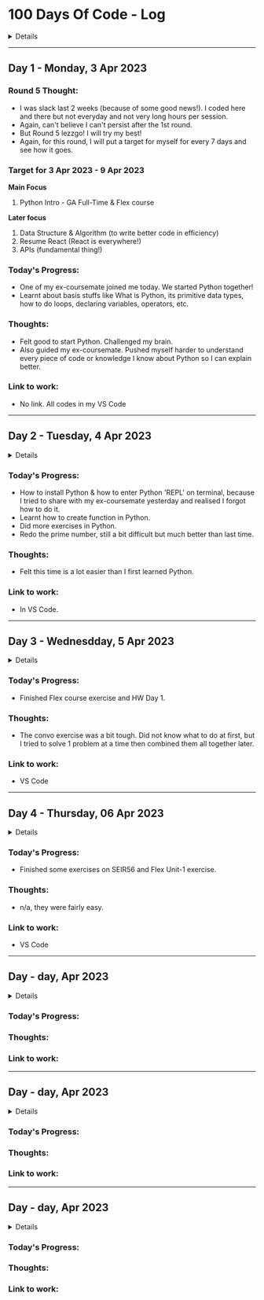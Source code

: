 # 100 Days Of Code - Log
<details>

### Saturday, 25 Feb 2023 (DELETED)

Round 2 first thought: I was failed at day 21. I'll try my best for this round! DONT GIVE UP CHIN YING!!

**Today's Progress:**
- I did a coding challenge yesterday and tried to write a test but I got into error and error & I was able to solve it today. This [article](https://stackoverflow.com/questions/59443525/require-not-working-in-module-type-nodejs-script) saved me.
- Did an OOP coding challenge. I will do more OOP coding challenges from now on.

**Thoughts:**
- `require` & `import` are from different "version" of JS. 
- `require` is from **CommonJS-like Node.js native modules** & `import` is from **ESM (JavaScript modules, type = "module")**

- Date.toString() will return returns a string representing the specified Date object interpreted in the **local timezone**.

**Link to work:** 
- I cant share my coding challenge nor my test.
- [Help Grinch steal Christmas from JS programmers](https://www.codewars.com/kata/63387232198a4c00286aa349/solutions/javascript)

---
 
### Sunday, 26 Feb 2023 (DELETED)
Was sick and in bed all day... :( I just want to get well soon!!! 
I will restart the count.

---

### Day 1 - Monday, 27 Feb 2023

**Today's Progress:**
- Still a bit weak today but I think I finally getting better...*happy tears
- I'm dedicated to finish the Vitest course on Udemy this week! Because I'm still a bit weak. I rewatched the lessons from the beginning, but did not watch much. Hopefully I'll get to the new lesson tomorrow.

**Thoughts:**
- Did not know there is differences between `Number()` & `parseInt()`. Check [this](https://thisthat.dev/number-constructor-vs-parse-int/#:~:text=Number()%20converts%20the%20type%20whereas%20parseInt%20parses%20the%20value%20of%20input.&text=As%20you%20see%2C%20parseInt%20will,to%20convert%20the%20entire%20string.) out!

**Link to work:** 
- No links to work. I worked the testing stuff on VS Code & wrote notes on Notion.

---

### Day 2 - Tueday, 28 Feb 2023

**Today's Progress:**
1. Started my day with CodeWars, of course! Kyu 6 and I solved in 20mins! 🤩 But I find a bit clueless when tried to refactoring the code. Need to do some research/study about this.
2. Continuing with Vitest testing, re-learnt about testing error. 

**Thoughts:**

**Link to work:** 
1. [CodeWars - Counting Duplicates](https://www.codewars.com/kata/54bf1c2cd5b56cc47f0007a1/solutions/javascript)

---

### Day 3 - Wednesday, 01 Mar 2023

**Today's Progress:**
1. Was working all day * Did some codewars questions only.

**Thoughts:**

**Link to work:** 
1. [CodeWars - Counting Duplicates](https://www.codewars.com/kata/563fb342f47611dae800003c/solutions/javascript)

---

### Day 4 - Thursday, 02 Mar 2023

**Today's Progress:**
- Continue with the testing Udemy course.
- Prepared for behavioural questions.

**Thoughts:**
- I could not really focus on coding today. My mind was all about behavioural interview.

**Link to work:** 
N/A
 
---

### Day 5 - Friday, 03 Mar 2023
- I missed today, was doing OOP coding challenge and was watching Udemy course about prototype.
- Then, was busying prepared for behavioural questions, practiced with Max, talked with AK. Then headed off to work for the rest of the day.
- I have no execuse.

### Day 6 - Saturday, 03 Mar 2023
- IA-ing today. 
- After IA, was watching Udemy course again for testing. Did some testing code. But I won't count today because I dont think that's 1 hour enough.

---

### Day 1 - Sunday, 05 Mar 2023

**Today's Progress:**
- Finally get into Spies & Mocks, but it's hard to understand :(
- Need to watch the video again.

**Thoughts:**
- It's bit hard to grasp spies & mocks concept. 


**Link to work:** 
- Notes in my notion. 
- Code in my VSCode.

---

### Day 2 - Monday, 6 Mar 2023

**Today's Progress:**
- Had pair-programming with Dylan and realised how bad I am trying to explain my code. 
- While tried to understand Spies & Mocks, I also jumped intn JS basic today a little bit. 
- Learnt about a new JS data type - `bigInt`, `use strict`.
- Wrote some test for super simple coding challenge and also in TS & Python & Ruby (my first Ruby code!)

**Thoughts:**
- I purposely chose a really simple coding challenge to practice my unit testing code, and also TS, Python. 
- Then, I was like "why not Ruby?!". Had a quick look at Ruby function syntax.
- The coding challenge was just to create a `greet` function to return 'hello world!'

###### In TS:
```ts
function greet(): string {
 return 'hello world!'
}
```
###### In Python:
```python
def greet():
 return 'hello world!'
```
###### In Ruby:
```ruby
def greet()
 return 'hello world!'
end
```

- Had too much fun on writting code in different languages, so I tried another simple coding challenge- IF ELSE statement
###### In TS:
```ts
const boolToWord = (bool: boolean): string => {
 return bool ? "Yes" : "No"
}
```

###### In Python:
```python
# My answer:
def bool_to_word(boolean):
 if boolean:
     return 'Yes'
 else:
     return 'No'

# But it can be:
def bool_to_word(bool):
  return "Yes" if bool else "No"
```

###### In Ruby:
```ruby
def greet bool
 bool ? "Yes" : "No"
end
```


**Link to work:** 
- [Function 1 - hello world](https://www.codewars.com/kata/523b4ff7adca849afe000035/solutions/python)
- [Convert boolean values to strings 'Yes' or 'No'](https://www.codewars.com/kata/53369039d7ab3ac506000467)

---

## Day 1 - Friday, 10 Mar 2023

### Round 4 Thought:
- Can't believe I can't persist after the first round. Was focusing on interview and personal life. But Round 4 let's go! I will try my best!
- Also realised my study has been jumping around here and there. For this round, I will put a target for myself for every 7 days and see how it goes. (Hope it helps me to complete the courses I want to learn!)

### Target for 10 Mar 2023 - 16 Mar 2023
**Main Focus**

1. Vitest - Spies & Mock (Learning testing)
2. Keeping up with Flex course - DOM (familiar with it again so I can help the students better)
3. Spend 1 hour doing coding challenges (Maybe do it at the start of my day). If it's an easy one, try in TS, Python & Ruby. (Practice so my skill wont get rusty)

**Later focus**
1. Data Structure & Algorithm (to write better code in efficiency)
2. Resume React (React is everywhere!)
3. APIs (fundamental thing!)


### Today's Progress:
- DOM: Learnt new way to insert new element into HTML: `document.body.insertAdjacentElement("afterend", p)`
- I experimented around and see what will happen if I added new <p> before or after <body>. If it still works!
- This is what ChatGPT said:
> The side effect of inserting the **`<p>`** element in this way is that it is not technically valid HTML according to the HTML specification, because elements are not allowed to be inserted directly after the **`<body>`** element. According to the HTML specification, only whitespace and comments are allowed in this position.

> However, in practice, modern web browsers are often able to handle non-standard HTML like this without any issues. So while the code may work in your browser, it's not guaranteed to work in all browsers or on all devices.

> If you want to ensure that your HTML is valid and works across all devices, it's generally a good idea to follow the HTML specification as closely as possible. In this case, you could insert the **`<p>`** element inside the **`<body>`** element instead of after it.

### Thoughts:
- Feel so good to go through the Flex course. I was able to enjoy music while reading the course material and did the lab exercises/homeworks.

### Link to work:
- No link. All codes in my VS Code

---

## Day 2 - Saturday, 11 Mar 2023

### Today's Progress:
- Did flex course exercises & homework - focusing on Object & CSS.

### Thoughts:
- Feel good again about it.

### Link to work:
- No links.

--- 

## Day 3 - Sunday, 12 Mar 2023

### Today's Progress:
- I tried the OOP: Help Grinch steal Christmas from JS programmers again cuz I was not familiar with it. After trying and understanding the logic, I'm much better now to understand `Date` object. 

### Thoughts:
- Love the feeling of digging the code. 

### Link to work:
- [Help Grinch steal Christmas from JS programmers](https://www.codewars.com/kata/63387232198a4c00286aa349/solutions/javascript?filter=me&sort=best_practice&invalids=false)

--- 

## Day 4 - Monday, 13 Mar 2023

### Today's Progress:
- Spent long time to figure out today's coding challenge. Eventually needed to look up the solution. (Only not sure about the swapping color method part). Had to use destructuring assignment.

### Thoughts:

### Link to work:
- [OOP: Thinkful - Object Drills: Quarks](https://www.codewars.com/kata/5882b052bdeafec15e0000e6/javascript)

--- 

## Day 5 - Tuesday, 14 Mar 2023

### Today's Progress:
- Was going to do 1 OOP coding challenge but I could not solve it. TwT . I will try again tomorrow. 
- Did some CSS revision: `position: relative, absolute` etc & flexbox! (that reminds me had panic attack when I first learned flexbox lmao, looking back now it was funny!)
- Learnt something new about **Inline element - vertical alignment** but still need to look more into it.

### Thoughts:
- OOP! It's hard but I think I started to get a hang of it.

### Link to work:
- [Freggy Frog](https://flexboxfroggy.com/)
- 8-IA/W4D1 folder - Did some CSS stuff there.

--- 

## Day 6 - Wednesday, 15 Mar 2023

### Today's Progress:
- Only did this coding challenge today. It was kyu 7 but took me a while to finish it.

### Thoughts:
- Not feeling today...

### Link to work:
- [Isogram](https://www.codewars.com/kata/54ba84be607a92aa900000f1/javascript)

--- 

## Day 7 - Thursday, 16 Mar 2023

### Today's Progress:
- Watched Flexbox tutorial to understand more about `flex-basis`, `flex-grow`, `flex-shrink` and `order` as I wasnt not understand. 

### Thoughts:
- Clear about that now. Maybe can utilise it in the future, esp in Tailwind!

### Link to work:
- In my VS Code.



--- 

## Day 8 - Friday, 17 Mar 2023

### Today's Progress:
- Tried coding challenge on Codewars but with training Algorithms. 

### Thoughts:
- I was defeated! Could not solve. Still having error of running timeout.

### Link to work:
- [Mysterious Singularity Numbers](https://www.codewars.com/kata/6409aa6df4a0b773ce29cc3d/train/javascript)

</details>
 
--- 

## Day 1 - Monday, 3 Apr 2023

### Round 5 Thought:
- I was slack last 2 weeks (because of some good news!). I coded here and there but not everyday and not very long hours per session.
- Again, can't believe I can't persist after the 1st round. 
- But Round 5 lezzgo! I will try my best!
- Again, for this round, I will put a target for myself for every 7 days and see how it goes.

### Target for 3 Apr 2023 - 9 Apr 2023
**Main Focus**

1. Python Intro - GA Full-Time & Flex course 

**Later focus**
1. Data Structure & Algorithm (to write better code in efficiency)
2. Resume React (React is everywhere!)
3. APIs (fundamental thing!)


### Today's Progress:
- One of my ex-coursemate joined me today. We started Python together!
- Learnt about basis stuffs like What is Python, its primitive data types, how to do loops, declaring variables, operators, etc.

### Thoughts:
- Felt good to start Python. Challenged my brain. 
- Also guided my ex-coursemate. Pushed myself harder to understand every piece of code or knowledge I know about Python so I can explain better.

### Link to work:
- No link. All codes in my VS Code

--- 

## Day 2 - Tuesday, 4 Apr 2023

<details>

**Main Focus**

1. Python Intro - GA Full-Time & Flex course 

**Later focus**
1. Data Structure & Algorithm (to write better code in efficiency)
2. Resume React (React is everywhere!)
3. APIs (fundamental thing!)
 </details>

### Today's Progress:
- How to install Python & how to enter Python 'REPL' on terminal, because I tried to share with my ex-coursemate yesterday and realised I forgot how to do it. 
- Learnt how to create function in Python. 
- Did more exercises in Python.
- Redo the prime number, still a bit difficult but much better than last time.

### Thoughts:
- Felt this time is a lot easier than I first learned Python.

### Link to work:
- In VS Code.

--- 

## Day 3 - Wednesdday, 5 Apr 2023

<details>

**Main Focus**

1. Python Intro - GA Full-Time & Flex course 

**Later focus**
1. Data Structure & Algorithm (to write better code in efficiency)
2. Resume React (React is everywhere!)
3. APIs (fundamental thing!)
</details>

### Today's Progress:
- Finished Flex course exercise and HW Day 1. 

### Thoughts:
- The convo exercise was a bit tough. Did not know what to do at first, but I tried to solve 1 problem at a time then combined them all together later. 

### Link to work:
- VS Code

--- 

## Day 4 - Thursday, 06 Apr 2023

<details>

**Main Focus**

1. Python Intro - GA Full-Time & Flex course 

**Later focus**
1. Data Structure & Algorithm (to write better code in efficiency)
2. Resume React (React is everywhere!)
3. APIs (fundamental thing!)
</details>

### Today's Progress:
- Finished some exercises on SEIR56 and Flex Unit-1 exercise. 

### Thoughts:
- n/a, they were fairly easy.

### Link to work:
- VS Code

--- 

## Day - day,  Apr 2023

<details>

**Main Focus**

1. Python Intro - GA Full-Time & Flex course 

**Later focus**
1. Data Structure & Algorithm (to write better code in efficiency)
2. Resume React (React is everywhere!)
3. APIs (fundamental thing!)
</details>

### Today's Progress:

### Thoughts:

### Link to work:

--- 

## Day - day,  Apr 2023

<details>

**Main Focus**

1. Python Intro - GA Full-Time & Flex course 

**Later focus**
1. Data Structure & Algorithm (to write better code in efficiency)
2. Resume React (React is everywhere!)
3. APIs (fundamental thing!)
</details>

### Today's Progress:

### Thoughts:

### Link to work:

--- 

## Day - day,  Apr 2023

<details>

**Main Focus**

1. Python Intro - GA Full-Time & Flex course 

**Later focus**
1. Data Structure & Algorithm (to write better code in efficiency)
2. Resume React (React is everywhere!)
3. APIs (fundamental thing!)
</details>

### Today's Progress:

### Thoughts:

### Link to work:



